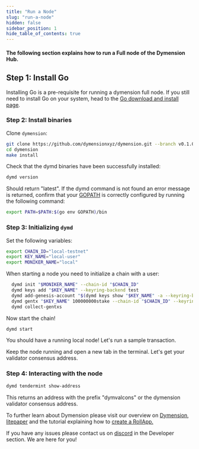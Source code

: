 ```yaml
---
title: "Run a Node"
slug: "run-a-node"
hidden: false
sidebar_position: 1
hide_table_of_contents: true
---
```


#### The following section explains how to run a Full node of the Dymension Hub.

## Step 1: Install Go

Installing Go is a pre-requisite for running a dymension full node. If you still need to install Go on your system, head to the [Go download and install page](https://go.dev/doc/install).

### Step 2: Install binaries

Clone `dymension`:

```sh
git clone https://github.com/dymensionxyz/dymension.git --branch v0.1.0-alpha
cd dymension
make install
```

Check that the dymd binaries have been successfully installed:

```sh
dymd version
```

Should return "latest". If the dymd command is not found an error message is returned, confirm that your [GOPATH](https://go.dev/doc/gopath_code#GOPATH) is correctly configured by running the following command:

```sh
export PATH=$PATH:$(go env GOPATH)/bin
```

### Step 3: Initializing `dymd`

Set the following variables:

```sh
export CHAIN_ID="local-testnet"
export KEY_NAME="local-user"
export MONIKER_NAME="local"
```

When starting a node you need to initialize a chain with a user:

```sh
  dymd init "$MONIKER_NAME" --chain-id "$CHAIN_ID"
  dymd keys add "$KEY_NAME" --keyring-backend test
  dymd add-genesis-account "$(dymd keys show "$KEY_NAME" -a --keyring-backend test)" 100000000000stake
  dymd gentx "$KEY_NAME" 100000000stake --chain-id "$CHAIN_ID" --keyring-backend test
  dymd collect-gentxs
```

Now start the chain!

```sh
dymd start
```

You should have a running local node! Let's run a sample transaction.

Keep the node running and open a new tab in the terminal. Let's get your validator consensus address.

### Step 4: Interacting with the node

```sh
dymd tendermint show-address
```

This returns an address with the prefix "dymvalcons" or the dymension validator consensus address.

To further learn about Dymension please visit our overview on [Dymension](/docs/learn/modular-intro.md), [litepaper](/docs/dymension-litepaper/index.md) and the tutorial explaining how to [create a RollApp.](/docs/develop/get-started/setup.md)

If you have any issues please contact us on [discord](http://discord.gg/dymension) in the Developer section. We are here for you!
